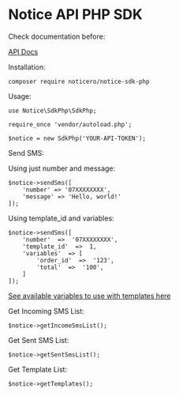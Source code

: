 # Notice API PHP SDK

Check documentation before:

[API Docs](https://documenter.getpostman.com/view/6644801/2s9YyzbxNU)

Installation:

    composer require noticero/notice-sdk-php

Usage:

    use Notice\SdkPhp\SdkPhp;

    require_once 'vendor/autoload.php';

    $notice = new SdkPhp('YOUR-API-TOKEN');

Send SMS:

Using just number and message:

    $notice->sendSms([
	    'number' => '07XXXXXXXX',
	    'message' => 'Hello, world!'
	]);

Using template_id and variables:

    $notice->sendSms([
	    'number'  =>  '07XXXXXXXX',
	    'template_id'  =>  1,
	    'variables'  => [
		    'order_id'  =>  '123',
		    'total'  =>  '100',
		]
	]);
    
[See available variables to use with templates here](https://documenter.getpostman.com/view/6644801/2s9YyzbxNU#a8bc4226-75fa-4ec3-886d-8e901dca9a05)

Get Incoming SMS List:

    $notice->getIncomeSmsList();

Get Sent SMS List:

    $notice->getSentSmsList();

Get Template List:

    $notice->getTemplates();
